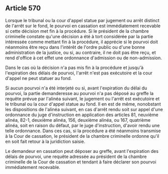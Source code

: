 Article 570
----
Lorsque le tribunal ou la cour d'appel statue par jugement ou arrêt distinct de
l'arrêt sur le fond, le pourvoi en cassation est immédiatement recevable si
cette décision met fin à la procédure. Si le président de la chambre criminelle
constate qu'une décision a été à tort considérée par la partie intéressée comme
mettant fin à la procédure, il apprécie si le pourvoi doit néanmoins être reçu
dans l'intérêt de l'ordre public ou d'une bonne administration de la justice, ou
si, au contraire, il ne doit pas être reçu, et rend d'office à cet effet une
ordonnance d'admission ou de non-admission.

Dans le cas où la décision n'a pas mis fin à la procédure et jusqu'à
l'expiration des délais de pourvoi, l'arrêt n'est pas exécutoire et la cour
d'appel ne peut statuer au fond.

Si aucun pourvoi n'a été interjeté ou si, avant l'expiration du délai du
pourvoi, la partie demanderesse au pourvoi n'a pas déposé au greffe la requête
prévue par l'alinéa suivant, le jugement ou l'arrêt est exécutoire et le
tribunal ou la cour d'appel statue au fond. Il en est de même, nonobstant les
dispositions de l'alinéa suivant, en cas d'arrêt rendu soit sur appel d'une
ordonnance du juge d'instruction en application des articles 81, neuvième
alinéa, 82-1, deuxième alinéa, 156, deuxième alinéa, ou 167, quatrième alinéa,
soit en raison du défaut, par le juge d'instruction, d'avoir rendu une telle
ordonnance. Dans ces cas, si la procédure a été néanmoins transmise à la Cour de
cassation, le président de la chambre criminelle ordonne qu'il en soit fait
retour à la juridiction saisie.

Le demandeur en cassation peut déposer au greffe, avant l'expiration des délais
de pourvoi, une requête adressée au président de la chambre criminelle de la
Cour de cassation et tendant à faire déclarer son pourvoi immédiatement
recevable.
